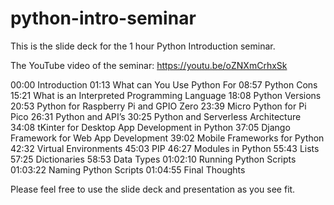 # python-intro-seminar

This is the slide deck for the 1 hour Python Introduction seminar.

The YouTube video of the seminar:
https://youtu.be/oZNXmCrhxSk

00:00 Introduction
01:13 What can You Use Python For
08:57 Python Cons
15:21 What is an Interpreted Programming Language
18:08 Python Versions
20:53 Python for Raspberry Pi and GPIO Zero
23:39 Micro Python for Pi Pico
26:31 Python and API’s
30:25 Python and Serverless Architecture
34:08 tKinter for Desktop App Development in Python
37:05 Django Framework for Web App Development
39:02 Mobile Frameworks for Python
42:32 Virtual Environments
45:03 PIP
46:27 Modules in Python
55:43 Lists
57:25 Dictionaries
58:53 Data Types
01:02:10 Running Python Scripts
01:03:22 Naming Python Scripts
01:04:55 Final Thoughts

Please feel free to use the slide deck and presentation as you see fit.
